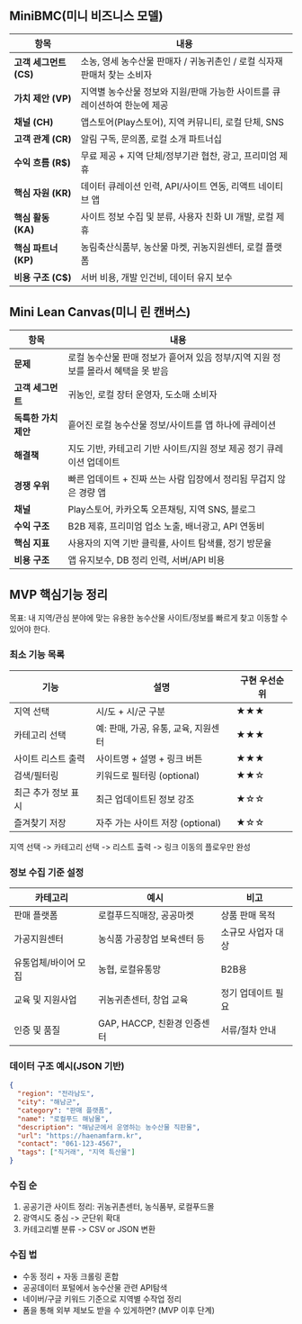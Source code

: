 ## MiniBMC(미니 비즈니스 모델)
| 항목               | 내용                                          |
| ---------------- | ------------------------------------------- |
| **고객 세그먼트 (CS)** | 소농, 영세 농수산물 판매자 / 귀농귀촌인 / 로컬 식자재 판매처 찾는 소비자 |
| **가치 제안 (VP)**   | 지역별 농수산물 정보와 지원/판매 가능한 사이트를 큐레이션하여 한눈에 제공   |
| **채널 (CH)**      | 앱스토어(Play스토어), 지역 커뮤니티, 로컬 단체, SNS          |
| **고객 관계 (CR)**   | 알림 구독, 문의폼, 로컬 소개 파트너십                      |
| **수익 흐름 (R$)**   | 무료 제공 + 지역 단체/정부기관 협찬, 광고, 프리미엄 제휴          |
| **핵심 자원 (KR)**   | 데이터 큐레이션 인력, API/사이트 연동, 리액트 네이티브 앱         |
| **핵심 활동 (KA)**   | 사이트 정보 수집 및 분류, 사용자 친화 UI 개발, 로컬 제휴         |
| **핵심 파트너 (KP)**  | 농림축산식품부, 농산물 마켓, 귀농지원센터, 로컬 플랫폼             |
| **비용 구조 (C$)**   | 서버 비용, 개발 인건비, 데이터 유지 보수                    |
## Mini Lean Canvas(미니 린 캔버스)
| 항목            | 내용                                              |
| ------------- | ----------------------------------------------- |
| **문제**        | 로컬 농수산물 판매 정보가 흩어져 있음 정부/지역 지원 정보를 몰라서 혜택을 못 받음 |
| **고객 세그먼트**   | 귀농인, 로컬 장터 운영자, 도소매 소비자                         |
| **독특한 가치 제안** | 흩어진 로컬 농수산물 정보/사이트를 앱 하나에 큐레이션                  |
| **해결책**       | 지도 기반, 카테고리 기반 사이트/지원 정보 제공 정기 큐레이션 업데이트        |
| **경쟁 우위**     | 빠른 업데이트 + 진짜 쓰는 사람 입장에서 정리됨 무겁지 않은 경량 앱         |
| **채널**        | Play스토어, 카카오톡 오픈채팅, 지역 SNS, 블로그                 |
| **수익 구조**     | B2B 제휴, 프리미엄 업소 노출, 배너광고, API 연동비               |
| **핵심 지표**     | 사용자의 지역 기반 클릭률, 사이트 탐색률, 정기 방문율                 |
| **비용 구조**     | 앱 유지보수, DB 정리 인력, 서버/API 비용                     |

## MVP 핵심기능 정리
목표: 내 지역/관심 분야에 맞는 유용한 농수산물 사이트/정보를 빠르게 찾고 이동할 수 있어야 한다.

### 최소 기능 목록
| 기능          | 설명                      | 구현 우선순위 |
| ----------- | ----------------------- | ------- |
| 지역 선택       | 시/도 + 시/군 구분            | ★★★     |
| 카테고리 선택     | 예: 판매, 가공, 유통, 교육, 지원센터 | ★★★     |
| 사이트 리스트 출력  | 사이트명 + 설명 + 링크 버튼       | ★★★     |
| 검색/필터링      | 키워드로 필터링 (optional)     | ★★☆     |
| 최근 추가 정보 표시 | 최근 업데이트된 정보 강조          | ★☆☆     |
| 즐겨찾기 저장     | 자주 가는 사이트 저장 (optional) | ★☆☆     |
지역 선택 -> 카테고리 선택 -> 리스트 출력 -> 링크 이동의 플로우만 완성

### 정보 수집 기준 설정
| 카테고리        | 예시                   | 비고         |
| ----------- | -------------------- | ---------- |
| 판매 플랫폼      | 로컬푸드직매장, 공공마켓        | 상품 판매 목적   |
| 가공지원센터      | 농식품 가공창업 보육센터 등      | 소규모 사업자 대상 |
| 유통업체/바이어 모집 | 농협, 로컬유통망            | B2B용       |
| 교육 및 지원사업   | 귀농귀촌센터, 창업 교육        | 정기 업데이트 필요 |
| 인증 및 품질     | GAP, HACCP, 친환경 인증센터 | 서류/절차 안내   |
### 데이터 구조 예시(JSON 기반)
```json
{
  "region": "전라남도",
  "city": "해남군",
  "category": "판매 플랫폼",
  "name": "로컬푸드 해남몰",
  "description": "해남군에서 운영하는 농수산물 직판몰",
  "url": "https://haenamfarm.kr",
  "contact": "061-123-4567",
  "tags": ["직거래", "지역 특산물"]
}
```

### 수집 순
1. 공공기관 사이트 정리: 귀농귀촌센터, 농식품부, 로컬푸드몰
2. 광역시도 중심 -> 군단위 확대
3. 카테고리별 분류 -> CSV or JSON 변환

### 수집 법
- 수동 정리 + 자동 크롤링 혼합
- 공공데이터 포털에서 농수산물 관련 API탐색
- 네이버/구글 키워드 기준으로 지역별 수작업 정리
- 폼을  통해 외부 제보도 받을 수 있게하면? (MVP 이후 단계)

